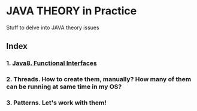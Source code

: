 # JAVA THEORY in Practice
Stuff to delve into JAVA theory issues

## Index
### 1. [Java8. Functional Interfaces](JAVA/javaBasics/src/basics/functions/FunctionalInterfaceInitializer.java)
      
### 2. Threads. How to create them, manually? How many of them can be running at same time in my OS?
### 3. Patterns. Let's work with them!

